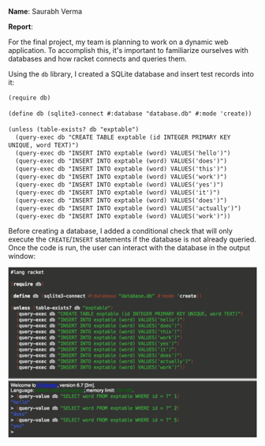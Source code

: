 **Name**: Saurabh Verma

**Report**:

For the final project, my team is planning to work on a dynamic web application. To accomplish this, it's important to familiarize ourselves with databases and how racket connects and queries them.

Using the `db` library, I created a SQLite database and insert test records into it:

    (require db)

    (define db (sqlite3-connect #:database "database.db" #:mode 'create))

    (unless (table-exists? db "exptable")
      (query-exec db "CREATE TABLE exptable (id INTEGER PRIMARY KEY UNIQUE, word TEXT)")
      (query-exec db "INSERT INTO exptable (word) VALUES('hello')")
      (query-exec db "INSERT INTO exptable (word) VALUES('does')")
      (query-exec db "INSERT INTO exptable (word) VALUES('this')")
      (query-exec db "INSERT INTO exptable (word) VALUES('work')")
      (query-exec db "INSERT INTO exptable (word) VALUES('yes')")
      (query-exec db "INSERT INTO exptable (word) VALUES('it')")
      (query-exec db "INSERT INTO exptable (word) VALUES('does')")
      (query-exec db "INSERT INTO exptable (word) VALUES('actually')")
      (query-exec db "INSERT INTO exptable (word) VALUES('work')"))

Before creating a database, I added a conditional check that will only execute the `CREATE`/`INSERT` statements if the database is not already queried. Once the code is run, the user can interact with the database in the output window:

![racket_image](/screenshot.png?raw=true "Racket Image")
